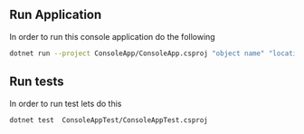 ## Run Application
In order to run this console application do the following
```bash
dotnet run --project ConsoleApp/ConsoleApp.csproj "object name" "location name"
```

## Run tests
In order to run test lets do this
```bash
dotnet test  ConsoleAppTest/ConsoleAppTest.csproj 
```